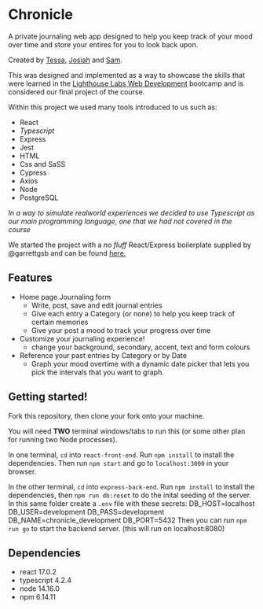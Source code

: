 # Chronicle

A private journaling web app designed to help you keep track of your mood over time and store your entires for you to look back upon.

Created by [Tessa](https://github.com/TeyyaM), [Josiah](https://github.com/J-pilon) and [Sam](https://github.com/brackish888).

This was designed and implemented as a way to showcase the skills that were learned in the [Lighthouse Labs Web Development](https://github.com/lighthouse-labs) bootcamp and is considered our final project of the course. 

Within this project we used many tools introduced to us such as:
  - React
  - *Typescript*
  - Express
  - Jest
  - HTML
  - Css and SaSS
  - Cypress
  - Axios
  - Node
  - PostgreSQL

*In a way to simulate realworld experiences we decided to use Typescript as our main programming language, one that we had not covered in the course*

We started the project with a _no fluff_ React/Express boilerplate supplied by @garrettgsb and can be found [here.](https://github.com/garrettgsb/react-express-boilerplate)

## Features
  - Home page Journaling form
    - Write, post, save and edit journal entries
    - Give each entry a Category (or none) to help you keep track of certain memories
    - Give your post a mood to track your progress over time
  - Customize your journaling experience!
    - change your background, secondary, accent, text and form colours
  - Reference your past entries by Category or by Date
    - Graph your mood overtime with a dynamic date picker that lets you pick the intervals that you want to graph.

## Getting started! 

Fork this repository, then clone your fork onto your machine.

You will need **TWO** terminal windows/tabs to run this (or some other plan for running two Node processes).

In one terminal, `cd` into `react-front-end`. Run `npm install` to install the dependencies. Then run `npm start` and go to `localhost:3000` in your browser.

In the other terminal, `cd` into `express-back-end`. Run `npm install` to install the dependencies, then `npm run db:reset` to do the inital seeding of the server. 
In this same folder create a `.env` file with these secrets:
DB_HOST=localhost
DB_USER=development
DB_PASS=development
DB_NAME=chronicle_development
DB_PORT=5432
Then you can run `npm run go` to start the backend server.
(this will run on localhost:8080)

## Dependencies
  - react 17.0.2
  - typescript 4.2.4
  - node 14.16.0
  - npm 6.14.11